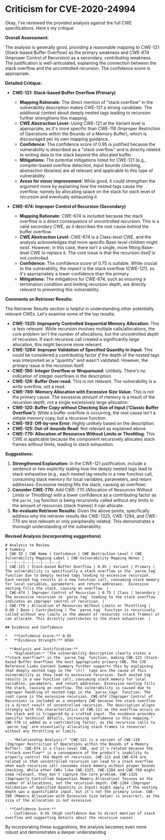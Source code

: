 # Criticism for CVE-2020-24994

Okay, I've reviewed the provided analysis against the full CWE specifications. Here's my critique:

**Overall Assessment:**

The analysis is generally good, providing a reasonable mapping to CWE-121 (Stack-based Buffer Overflow) as the primary weakness and CWE-674 (Improper Control of Recursion) as a secondary, contributing weakness. The justification is well-articulated, explaining the connection between the stack overflow and the uncontrolled recursion. The confidence score is appropriate.

**Detailed Critique:**

*   **CWE-121: Stack-based Buffer Overflow (Primary)**

    *   **Mapping Rationale:** The direct mention of "stack overflow" in the vulnerability description makes CWE-121 a strong candidate. The additional context about deeply nested tags leading to recursion further strengthens this mapping.
    *   **CWE Abstraction Level:** Using CWE-121 at the Variant level is appropriate, as it's more specific than CWE-119 (Improper Restriction of Operations within the Bounds of a Memory Buffer), which is discouraged per its own mapping guidance.
    *   **Confidence:** The confidence score of 0.95 is justified because the vulnerability is described as a "stack overflow" and is directly related to writing data to the stack beyond the allocated buffer.
    *   **Mitigations:** The potential mitigations listed for CWE-121 (e.g., compiler-based overflow detection, input bounds checking, abstraction libraries) are all relevant and applicable to this type of vulnerability.
    *   **Areas for minor improvement:** While good, it could strengthen the argument more by explaining *how* the nested tags cause the overflow, namely by allocating space on the stack for each level of recursion and eventually exhausting it.

*   **CWE-674: Improper Control of Recursion (Secondary)**

    *   **Mapping Rationale:**  CWE-674 is included because the stack overflow is a direct consequence of uncontrolled recursion. This is a valid secondary CWE, as it describes the root cause *behind* the buffer overflow.
    *   **CWE Abstraction Level:** CWE-674 is a Class-level CWE, and the analysis acknowledges that more specific Base-level children might exist. However, in this case, there isn't a single, more fitting Base-level CWE to replace it. The core issue is that the recursion *itself* is not controlled.
    *   **Confidence:** The confidence score of 0.75 is suitable. While crucial to the vulnerability, the *impact* is the stack overflow (CWE-121), so it's appropriately a lower confidence than the primary.
    *   **Mitigations:** The mitigations for CWE-674, such as ensuring a termination condition and limiting recursion depth, are directly relevant to preventing this vulnerability.

**Comments on Retriever Results:**

The Retriever Results section is helpful in understanding other potentially relevant CWEs. Let's examine some of the top results:

*   **CWE-1325: Improperly Controlled Sequential Memory Allocation:** This is less relevant. While recursion involves multiple calls/allocations, the core problem isn't the *number* of allocations, but the uncontrolled *depth* of recursion. If each recursive call created a significantly large allocation, this might become more relevant.
*   **CWE-1284: Improper Validation of Specified Quantity in Input:** This *could* be considered a contributing factor *if* the depth of the nested tags was interpreted as a "quantity" and wasn't validated. However, the primary issue is the recursion itself.
*   **CWE-190: Integer Overflow or Wraparound:** Unlikely. There's no indication of integer overflows in the description.
*   **CWE-126: Buffer Over-read:** This is not relevant. The vulnerability is a *write* overflow, not a read.
*   **CWE-789: Memory Allocation with Excessive Size Value:** This is not the primary cause. The excessive *amount* of memory is a result of the recursion *depth*, not a single excessively large allocation.
*   **CWE-120: Buffer Copy without Checking Size of Input ('Classic Buffer Overflow'):** While a buffer overflow is occurring, the root cause isn't a simple memory copy, but a recursive function.
*   **CWE-193: Off-by-one Error:** Highly unlikely based on the description.
*   **CWE-125: Out-of-bounds Read:** Not relevant as explained above.
*    **CWE-770: Allocation of Resources Without Limits or Throttling**: This CWE is applicable because the component recursively allocates stack frames without limits, leading to stack exhaustion.

**Suggestions:**

1.  **Strengthened Explanation:** In the CWE-121 justification, include a sentence or two explicitly stating *how* the deeply nested tags lead to stack exhaustion (e.g., each nested tag results in a new function call, consuming stack memory for local variables, parameters, and return addresses. Excessive nesting fills the stack, causing an overflow).
2.  **Consider CWE-770:** Add CWE-770 (Allocation of Resources Without Limits or Throttling) with a lower confidence as a contributing factor as the `parse_tag` function is being recursively called without any limits in the amount of resources (stack frames) it can allocate.
3.  **Re-evaluate Retriever Results:** Given the above points, specifically address why the retriever results like CWE-1325, CWE-1284, and CWE-770 are *less* relevant or only peripherally related. This demonstrates a thorough understanding of the vulnerability.

**Revised Analysis (incorporating suggestions)**

```
# Analysis to Review
# Summary
| CWE ID | CWE Name | Confidence | CWE Abstraction Level | CWE Vulnerability Mapping Label | CWE-Vulnerability Mapping Notes |
|---|---|---|---|---|---|
| CWE-121 | Stack-based Buffer Overflow | 0.95 | Variant | Primary | The vulnerability is specifically a stack overflow in the `parse_tag` function due to deeply nested tags leading to excessive recursion. Each nested tag results in a new function call, consuming stack memory for local variables, parameters, and return addresses.  Excessive nesting fills the stack, causing an overflow. |
| CWE-674 | Improper Control of Recursion | 0.75 | Class | Secondary | The excessive recursion in `parse_tag` leading to the stack overflow indicates an improper control of recursion. |
| CWE-770 | Allocation of Resources Without Limits or Throttling | 0.60 | Base | Contributing | The `parse_tag` function is recursively called without any limits in the amount of resources (stack frames) it can allocate. This directly contributes to the stack exhaustion. |

## Evidence and Confidence

*   **Confidence Score:** 0.95
*   **Evidence Strength:** HIGH

- **Analysis and Justification:**
  - *Explanation:* "The vulnerability description clearly states a **stack overflow** in the `parse_tag` function, making CWE-121 (Stack-based Buffer Overflow) the most appropriate primary CWE. The CVE Reference Links Content Summary further supports this by explaining that deeply nested tags in the `\t()` tags are the cause of this vulnerability as they lead to excessive recursion. Each nested tag results in a new function call, consuming stack memory for local variables, parameters, and return addresses. Excessive nesting fills the stack, causing an overflow. The vulnerability is caused due to improper handling of nested tags in the `parse_tags` function. The root cause is the excessive recursion. CWE-674 (Improper Control of Recursion) is included as a secondary CWE because the stack overflow is a direct result of uncontrolled recursion. The description aligns strongly with the characteristics of CWE-121 as the overflow occurs on the stack and is triggered by a crafted input. The evidence provides specific technical details, increasing confidence in this mapping." CWE-770 is added as a contributing factor, as the recursive calls to `parse_tag` are essentially allocating stack frames (a resource) without any throttling or limits.

  - *Relationship Analysis:* "CWE-121 is a variant of CWE-119 (Improper Restriction of Operations within the Bounds of a Memory Buffer). CWE-674 is a Class-level CWE, and it's related because the **stack overflow** is a consequence of the product's inability to properly control the depth of recursion. CWE-121 and CWE-674 are related in that uncontrolled recursion can lead to a stack overflow when each recursive call consumes stack memory without proper bounds checking. While other CWEs like CWE-1325, CWE-1284 and CWE-789 might seem relevant, they don't capture the core problem. CWE-1325 (Improperly Controlled Sequential Memory Allocation) focuses on the number of allocations, not the recursion depth. CWE-1284 (Improper Validation of Specified Quantity in Input) might apply if the nesting depth was a quantifiable input, but it's not the primary issue. CWE-789 (Memory Allocation with Excessive Size Value) is incorrect, as the size of the allocation is not excessive.

- **Confidence Score:**
  - Confidence: 0.95 (High confidence due to direct mention of stack overflow and supporting details about the recursive cause)
```

By incorporating these suggestions, the analysis becomes even more robust and demonstrates a deeper understanding
